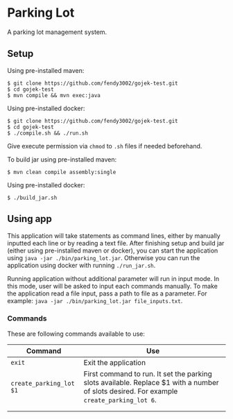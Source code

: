 # Parking Lot

A parking lot management system.

## Setup

Using pre-installed maven:

```shell
$ git clone https://github.com/fendy3002/gojek-test.git
$ cd gojek-test
$ mvn compile && mvn exec:java
```

Using pre-installed docker:

```shell
$ git clone https://github.com/fendy3002/gojek-test.git
$ cd gojek-test
$ ./compile.sh && ./run.sh
```

Give execute permission via `chmod` to `.sh` files if needed beforehand.

To build jar using pre-installed maven:
```shell
$ mvn clean compile assembly:single
```

Using pre-installed docker:
```shell
$ ./build_jar.sh
```

## Using app

This application will take statements as command lines, either by manually inputted each line or by reading a text file. After finishing setup and build jar (either using pre-installed maven or docker), you can start the application using `java -jar ./bin/parking_lot.jar`. Otherwise you can run the application using docker with running `./run_jar.sh`.

Running application without additional parameter will run in input mode. In this mode, user will be asked to input each commands manually. To make the application read a file input, pass a path to file as a parameter. For example: `java -jar ./bin/parking_lot.jar file_inputs.txt`.

### Commands

These are following commands available to use:

| Command                  | Use                          |
|--------------------------|------------------------------|
| `exit`                   | Exit the application         |
| `create_parking_lot $1`  | First command to run. It set the parking slots available. Replace $1 with a number of slots desired. For example `create_parking_lot 6`. |
|                          |                              |
|                          |                              |